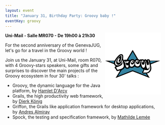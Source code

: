 ```yaml
---
layout: event
title: "January 31, Birthday Party: Groovy baby !"
eventKey: groovy
---
```


<img align="right" alt="Groovy" src="/images/groovy-logo-medium.png" title="Groovy" class="margin-logo"/>

**Uni-Mail - Salle MR070 - De 19h00 à 21h30**

For the second anniversary of the GenevaJUG, let's go for a travel in the Groovy world !

Join us the January 31, at Uni-Mail, room R070, with 4 Groovy-stars speakers,
some gifts and surprises to discover the main projects of the Groovy ecosystem in four 30' talks :
- Groovy, the dynamic language for the Java platform, by [Hamlet D'Arcy](/jug/speakers.html?key=hamletdarcy)
- Grails, the high productivity web framework, by [Dierk König](/jug/speakers.html?key=dierkkonig)
- Griffon, the Grails like application framework for desktop applications, by [Andres Almiray](/jug/speakers.html?key=andresalmiray)
- Spock, the testing and specification framework, by [Mathilde Lemée](/jug/speakers.html?key=mathildelemee)

